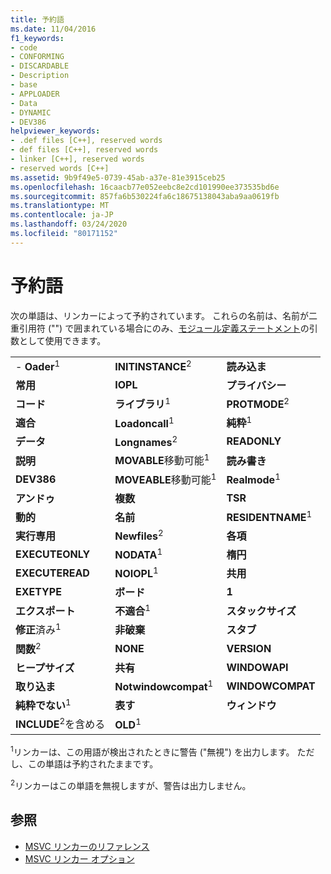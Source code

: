 ```yaml
---
title: 予約語
ms.date: 11/04/2016
f1_keywords:
- code
- CONFORMING
- DISCARDABLE
- Description
- base
- APPLOADER
- Data
- DYNAMIC
- DEV386
helpviewer_keywords:
- .def files [C++], reserved words
- def files [C++], reserved words
- linker [C++], reserved words
- reserved words [C++]
ms.assetid: 9b9f49e5-0739-45ab-a37e-81e3915ceb25
ms.openlocfilehash: 16caacb77e052eebc8e2cd101990ee373535bd6e
ms.sourcegitcommit: 857fa6b530224fa6c18675138043aba9aa0619fb
ms.translationtype: MT
ms.contentlocale: ja-JP
ms.lasthandoff: 03/24/2020
ms.locfileid: "80171152"
---
```

# <a name="reserved-words"></a>予約語

次の単語は、リンカーによって予約されています。 これらの名前は、名前が二重引用符 ("") で囲まれている場合にのみ、[モジュール定義ステートメント](module-definition-dot-def-files.md)の引数として使用できます。

||||
|-|-|-|
|\- **Oader**<sup>1</sup>|**INITINSTANCE**<sup>2</sup>|**読み込ま**|
|**常用**|**IOPL**|**プライバシー**|
|**コード**|**ライブラリ**<sup>1</sup>|**PROTMODE**<sup>2</sup>|
|**適合**|**Loadoncall**<sup>1</sup>|**純粋**<sup>1</sup>|
|**データ**|**Longnames**<sup>2</sup>|**READONLY**|
|**説明**|**MOVABLE**移動可能<sup>1</sup>|**読み書き**|
|**DEV386**|**MOVEABLE**移動可能<sup>1</sup>|**Realmode**<sup>1</sup>|
|**アンドゥ**|**複数**|**TSR**|
|**動的**|**名前**|**RESIDENTNAME**<sup>1</sup>|
|**実行専用**|**Newfiles**<sup>2</sup>|**各項**|
|**EXECUTEONLY**|**NODATA**<sup>1</sup>|**楕円**|
|**EXECUTEREAD**|**NOIOPL**<sup>1</sup>|**共用**|
|**EXETYPE**|**ボード**|**1**|
|**エクスポート**|**不適合**<sup>1</sup>|**スタックサイズ**|
|**修正**済み<sup>1</sup>|**非破棄**|**スタブ**|
|**関数**<sup>2</sup>|**NONE**|**VERSION**|
|**ヒープサイズ**|**共有**|**WINDOWAPI**|
|**取り込ま**|**Notwindowcompat**<sup>1</sup>|**WINDOWCOMPAT**|
|**純粋でない**<sup>1</sup>|**表す**|**ウィンドウ**|
|**INCLUDE**<sup>2</sup>を含める|**OLD**<sup>1</sup>||

<sup>1</sup>リンカーは、この用語が検出されたときに警告 ("無視") を出力します。 ただし、この単語は予約されたままです。

<sup>2</sup>リンカーはこの単語を無視しますが、警告は出力しません。

## <a name="see-also"></a>参照

- [MSVC リンカーのリファレンス](linking.md)
- [MSVC リンカー オプション](linker-options.md)
